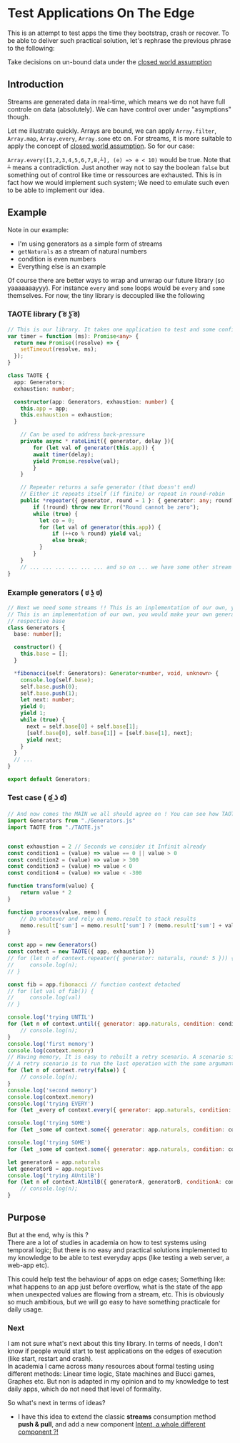# Test Applications On The Edge

This is an attempt to test apps the time they bootstrap, crash or recover. To be able to deliver such practical solution, let's rephrase the previous phrase to the following:

Take decisions on un-bound data under the [closed world assumption](https://en.wikipedia.org/wiki/Closed-world_assumption) 

## Introduction
Streams are generated data in real-time, which means we do not have full controle on data (absolutely). We can have control over under "asymptions" though.

Let me illustrate quickly. Arrays are bound, we can apply `Array.filter`, `Array.map`, `Array.every`, `Array.some` etc on. For streams, it is more suitable to apply the concept of [closed world assumption](https://en.wikipedia.org/wiki/Closed-world_assumption). So for our case:  

`Array.every([1,2,3,4,5,6,7,8,┴], (e) => e < 10)` would be true. Note that `┴` means a contradiction. Just another way not to say the boolean `false` but something out of control like time or ressources are exhausted. This is in fact how we would implement such system; We need to emulate such even to be able to implement our idea.

## Example

Note in our example:
  - I'm using generators as a simple form of streams
  - `getNaturals` as a stream of natural numbers
  - condition is even numbers
  - Everything else is an example
  
Of course there are better ways to wrap and unwrap our future library (so yaaaaaaayyy). For instance `every` and `some` loops would be `every` and `some` themselves. For now, the tiny library is decoupled like the following

### TAOTE library ( ͡ಠ ʖ̯ ͡ಠ)
```ts
// This is our library. It takes one application to test and some configurations (exhaustion for example)
var timer = function (ms): Promise<any> {
  return new Promise((resolve) => {
    setTimeout(resolve, ms);
  });
}

class TAOTE {
  app: Generators;
  exhaustion: number;

  constructor(app: Generators, exhaustion: number) {
    this.app = app;
    this.exhaustion = exhaustion;
  }

    // Can be used to address back-pressure
    private async * rateLimit({ generator, delay }){
        for (let val of generator(this.app)) {
        await timer(delay);
        yield Promise.resolve(val);
        }
    }

    // Repeater returns a safe generator (that doesn't end)
    // Either it repeats itself (if finite) or repeat in round-robin
    public *repeater({ generator, round = 1 }: { generator: any; round?: number }): Generator<any, void, unknown> {
        if (!round) throw new Error("Round cannot be zero");
        while (true) {
          let co = 0;
          for (let val of generator(this.app)) {
              if (++co % round) yield val;
              else break;
          }
        }
    }
    // ... ... ... ... ... ... and so on ... we have some other stream operations
}
```
### Example generators ( ಠ ʖ̯ ಠ) 
```ts
// Next we need some streams !! This is an inplementation of our own, you would make your own generators with their respective specificities
// This is an implementation of our own, you would make your own generators with their
// respective base
class Generators {
  base: number[];

  constructor() {
    this.base = [];
  }

  *fibonacci(self: Generators): Generator<number, void, unknown> {
    console.log(self.base);
    self.base.push(0);
    self.base.push(1);
    let next: number;
    yield 0;
    yield 1;
    while (true) {
      next = self.base[0] + self.base[1];
      [self.base[0], self.base[1]] = [self.base[1], next];
      yield next;
    }
  }
  // ...
}

export default Generators;
```
### Test case ( ఠ ͟ʖ ఠ) 
```js
// And now comes the MAIN we all should agree on ! You can see how TAOTE can be used (and you can suggest better ways !)
import Generators from "./Generators.js"
import TAOTE from "./TAOTE.js"


const exhaustion = 2 // Seconds we consider it Infinit already
const condition1 = (value) => value == 0 || value > 0
const condition2 = (value) => value > 300
const condition3 = (value) => value < 0
const condition4 = (value) => value < -300

function transform(value) {
    return value * 2
}

function process(value, memo) {
    // Do whatever and rely on memo.result to stack results
    memo.result['sum'] = memo.result['sum'] ? (memo.result['sum'] + value) : 0
}

const app = new Generators()
const context = new TAOTE({ app, exhaustion })
// for (let n of context.repeater({ generator: naturals, round: 5 })) {
//     console.log(n);
// }

const fib = app.fibonacci // function context detached
// for (let val of fib()) {
//     console.log(val)
// }

console.log('trying UNTIL')
for (let n of context.until({ generator: app.naturals, condition: condition1, transform, process })) {
    // console.log(n);
}
console.log('first memory')
console.log(context.memory)
// Having memory, It is easy to rebuilt a retry scenario. A scenario similar to rebooting an app after a failure.
// A retry scenario is to run the last operation with the same argumants once again but importantly building on the same previous or a new memory
for (let n of context.retry(false)) {
    // console.log(n);
}
console.log('second memory')
console.log(context.memory)
console.log('trying EVERY')
for (let _every of context.every({ generator: app.naturals, condition: condition1 })) { console.log(_every) }

console.log('trying SOME')
for (let _some of context.some({ generator: app.naturals, condition: condition2 })) { console.log(_some) }

console.log('trying SOME')
for (let _some of context.some({ generator: app.naturals, condition: condition3 })) { console.log(_some) }

let generatorA = app.naturals
let generatorB = app.negatives
console.log('trying AUntilB')
for (let n of context.AUntilB({ generatorA, generatorB, conditionA: condition1, conditionB: condition4 })) {
    // console.log(n);
}

```

## Purpose
But at the end, why is this ?   
There are a lot of studies in academia on how to test systems using temporal logic; But there is no easy and practical solutions implemented to my knowledge to be able to test everyday apps (like testing a web server, a web-app etc).   

This could help test the behaviour of apps on edge cases; Something like: what happens to an app just before overflow, what is the state of the app when unexpected values are flowing from a stream, etc. This is obviously so much ambitious, but we will go easy to have something practicale for daily usage.

### Next
I am not sure what's next about this tiny library. In terms of needs, I don't know if people would start to test applications on the edges of execution (like start, restart and crash).  
In academia I came across many resources about formal testing using different methods: Linear time logic, State machines and Bucci games, Graphes etc. But non is adapted in my opinion and to my knowledge to test daily apps, which do not need that level of formality.

So what's next in terms of ideas?  
- I have this idea to extend the classic **streams** consumption method **push & pull**, and add a new component [Intent, a whole different component ?! 
](/README_intent.md)
